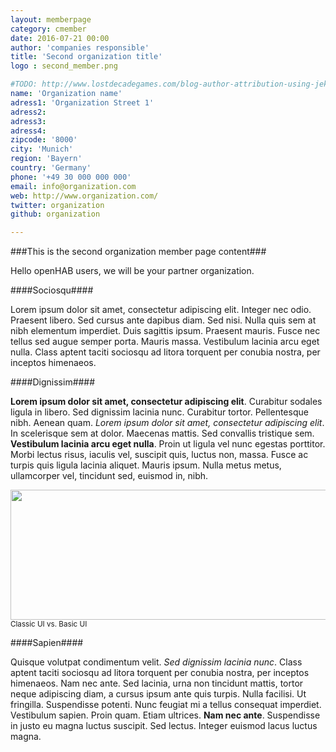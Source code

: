 ```yaml
---
layout: memberpage
category: cmember
date: 2016-07-21 00:00
author: 'companies responsible'
title: 'Second organization title'
logo : second_member.png

#TODO: http://www.lostdecadegames.com/blog-author-attribution-using-jekyll/
name: 'Organization name'
adress1: 'Organization Street 1'
adress2: 
adress3: 
adress4: 
zipcode: '8000'
city: 'Munich'
region: 'Bayern'
country: 'Germany'
phone: '+49 30 000 000 000'
email: info@organization.com
web: http://www.organization.com/
twitter: organization
github: organization

---
```

###This is the second organization member page content###

Hello openHAB users, we will be your partner organization.

####Sociosqu####
<p>Lorem ipsum dolor sit amet, consectetur adipiscing elit. Integer nec odio. Praesent libero. Sed cursus ante dapibus diam. Sed nisi. Nulla quis sem at nibh elementum imperdiet. Duis sagittis ipsum. Praesent mauris. Fusce nec tellus sed augue semper porta. Mauris massa. Vestibulum lacinia arcu eget nulla. Class aptent taciti sociosqu ad litora torquent per conubia nostra, per inceptos himenaeos. </p>

####Dignissim####
<p><b>Lorem ipsum dolor sit amet, consectetur adipiscing elit</b>. Curabitur sodales ligula in libero. Sed dignissim lacinia nunc. Curabitur tortor. Pellentesque nibh. Aenean quam. <i>Lorem ipsum dolor sit amet, consectetur adipiscing elit</i>. In scelerisque sem at dolor. Maecenas mattis. Sed convallis tristique sem. <b>Vestibulum lacinia arcu eget nulla</b>. Proin ut ligula vel nunc egestas porttitor. Morbi lectus risus, iaculis vel, suscipit quis, luctus non, massa. Fusce ac turpis quis ligula lacinia aliquet. Mauris ipsum. Nulla metus metus, ullamcorper vel, tincidunt sed, euismod in, nibh. </p>

<left>
<img border="0" height="208" src="http://1.bp.blogspot.com/-UGMKzWF-_J4/VpN6xdIEphI/AAAAAAAAJN0/KK3scDmGZYo/s640/classic-basic.png" width="640" /><br/>
<small>Classic UI vs. Basic UI</small>
</left>

####Sapien####
<p>Quisque volutpat condimentum velit. <i>Sed dignissim lacinia nunc</i>. Class aptent taciti sociosqu ad litora torquent per conubia nostra, per inceptos himenaeos. Nam nec ante. Sed lacinia, urna non tincidunt mattis, tortor neque adipiscing diam, a cursus ipsum ante quis turpis. Nulla facilisi. Ut fringilla. Suspendisse potenti. Nunc feugiat mi a tellus consequat imperdiet. Vestibulum sapien. Proin quam. Etiam ultrices. <b>Nam nec ante</b>. Suspendisse in justo eu magna luctus suscipit. Sed lectus. Integer euismod lacus luctus magna. </p>